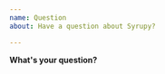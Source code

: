 ```yaml
---
name: Question
about: Have a question about Syrupy?

---
```


**What's your question?**

<!-- Please read the documentation before asking your question. -->
